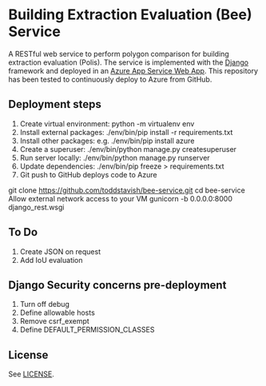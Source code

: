# Building Extraction Evaluation (Bee) Service

A RESTful web service to perform polygon comparison for building extraction evaluation (Polis). The service is implemented with the [Django](https://www.djangoproject.com/) framework and deployed in an [Azure App Service Web App](http://azure.microsoft.com/en/marketplace/partners/PTVS/Django). This repository has been tested to continuously deploy to Azure from GitHub.

## Deployment steps
1. Create virtual environment: python -m virtualenv env
2. Install external packages: ./env/bin/pip install -r requirements.txt
3. Install other packages: e.g. ./env/bin/pip install azure
4. Create a superuser: ./env/bin/python manage.py createsuperuser
5. Run server locally: ./env/bin/python manage.py runserver
6. Update dependencies: ./env/bin/pip freeze > requirements.txt
7. Git push to GitHub deploys code to Azure

git clone https://github.com/toddstavish/bee-service.git
cd bee-service
Allow external network access to your VM
gunicorn -b 0.0.0.0:8000 django_rest.wsgi

## To Do
1. Create JSON on request
2. Add IoU evaluation

## Django Security concerns pre-deployment
1. Turn off debug
2. Define allowable hosts
3. Remove csrf_exempt
4. Define DEFAULT_PERMISSION_CLASSES

## License
See [LICENSE](./LICENSE).
